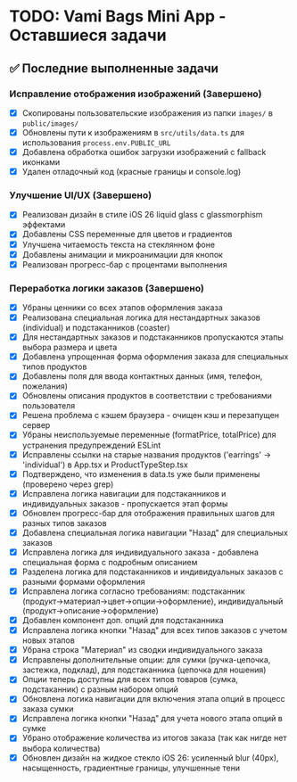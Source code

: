 # TODO: Vami Bags Mini App - Оставшиеся задачи

## ✅ Последние выполненные задачи

### Исправление отображения изображений (Завершено)
- [x] Скопированы пользовательские изображения из папки `images/` в `public/images/`
- [x] Обновлены пути к изображениям в `src/utils/data.ts` для использования `process.env.PUBLIC_URL`
- [x] Добавлена обработка ошибок загрузки изображений с fallback иконками
- [x] Удален отладочный код (красные границы и console.log)

### Улучшение UI/UX (Завершено)
- [x] Реализован дизайн в стиле iOS 26 liquid glass с glassmorphism эффектами
- [x] Добавлены CSS переменные для цветов и градиентов
- [x] Улучшена читаемость текста на стеклянном фоне
- [x] Добавлены анимации и микроанимации для кнопок
- [x] Реализован прогресс-бар с процентами выполнения

### Переработка логики заказов (Завершено)
- [x] Убраны ценники со всех этапов оформления заказа
- [x] Реализована специальная логика для нестандартных заказов (individual) и подстаканников (coaster)
- [x] Для нестандартных заказов и подстаканников пропускаются этапы выбора размера и цвета
- [x] Добавлена упрощенная форма оформления заказа для специальных типов продуктов
- [x] Добавлены поля для ввода контактных данных (имя, телефон, пожелания)
- [x] Обновлены описания продуктов в соответствии с требованиями пользователя
- [x] Решена проблема с кэшем браузера - очищен кэш и перезапущен сервер
- [x] Убраны неиспользуемые переменные (formatPrice, totalPrice) для устранения предупреждений ESLint
- [x] Исправлены ссылки на старые названия продуктов ('earrings' → 'individual') в App.tsx и ProductTypeStep.tsx
- [x] Подтверждено, что изменения в data.ts уже были применены (проверено через grep)
- [x] Исправлена логика навигации для подстаканников и индивидуальных заказов - пропускается этап формы
- [x] Обновлен прогресс-бар для отображения правильных шагов для разных типов заказов
- [x] Добавлена специальная логика навигации "Назад" для специальных заказов
- [x] Исправлена логика для индивидуального заказа - добавлена специальная форма с подробным описанием
- [x] Разделена логика для подстаканников и индивидуальных заказов с разными формами оформления
- [x] Исправлена логика согласно требованиям: подстаканник (продукт→материал→цвет→опции→оформление), индивидуальный (продукт→описание→оформление)
- [x] Добавлен компонент доп. опций для подстаканника
- [x] Исправлена логика кнопки "Назад" для всех типов заказов с учетом новых этапов
- [x] Убрана строка "Материал" из сводки индивидуального заказа
- [x] Исправлены дополнительные опции: для сумки (ручка-цепочка, застежка, подклад), для подстаканника (цепочка для ношения)
- [x] Опции теперь доступны для всех типов товаров (сумка, подстаканник) с разным набором опций
- [x] Обновлена логика навигации для включения этапа опций в процесс заказа сумки
- [x] Исправлена логика кнопки "Назад" для учета нового этапа опций в сумке
- [x] Убрано отображение количества из итогов заказа (так как нигде нет выбора количества)
- [x] Обновлен дизайн на жидкое стекло iOS 26: усиленный blur (40px), насыщенность, градиентные границы, улучшенные тени